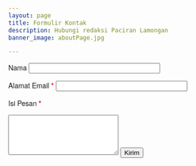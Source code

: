 ```yaml
---
layout: page
title: Formulir Kontak
description: Hubungi redaksi Paciran Lamongan
banner_image: aboutPage.jpg

---
```


<form name="contact-form">
<span style="font-family: Helvetica Neue, Arial, Helvetica, sans-serif;"><i class="fa fa-user"></i> Nama</span>
<input id="ContactForm1_contact-form-name" name="name" size="30" type="text" value="" />  

<span style="font-family: Helvetica Neue, Arial, Helvetica, sans-serif;"><i class="fa fa-envelope"></i> Alamat Email <span style="color: red; font-weight: bolder;">*</span></span> 
<input id="ContactForm1_contact-form-email" name="email" size="30" type="text" value="" />  

<span style="font-family: Helvetica Neue, Arial, Helvetica, sans-serif;"><i class="fa fa-pencil"></i> Isi Pesan <span style="color: red; font-weight: bolder;">*</span></span>
<textarea cols="25" id="ContactForm1_contact-form-email-message" name="email-message" rows="5"></textarea> 
<input id="ContactForm1_contact-form-submit" type="button" value="Kirim" />  
<div style="max-width: 222px; text-align: center; width: 100%;">
<div id="ContactForm1_contact-form-error-message">
</div>
<div id="ContactForm1_contact-form-success-message">
</div>
</div>
</form>
